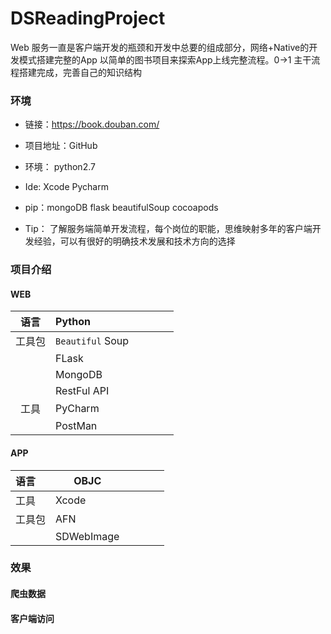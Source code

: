 # DSReadingProject
Web 服务一直是客户端开发的瓶颈和开发中总要的组成部分，网络+Native的开发模式搭建完整的App
以简单的图书项目来探索App上线完整流程。0->1 主干流程搭建完成，完善自己的知识结构

### 环境

* 链接：https://book.douban.com/

* 项目地址：GitHub

* 环境： python2.7 

* Ide: Xcode Pycharm

* pip：mongoDB flask beautifulSoup  cocoapods  

* Tip： 了解服务端简单开发流程，每个岗位的职能，思维映射多年的客户端开发经验，可以有很好的明确技术发展和技术方向的选择

### 项目介绍

#### WEB  

| 语言   |     Python     |  |  |  |  |
| :-----: | :------------- | ------- | ------- | ------- | ------- |
| 工具包 				| 				`Beautiful` Soup				 |  |  |  |  |
|        |     FLask      |  |  |  |  |
|        |    MongoDB     |  |  |  |  |
| | RestFul API |  |  |  |  |
| 工具   |    PyCharm     |  |  |  |  |
|        | PostMan |  |  |  |  |



#### APP

| 语言  | OBJC   |  |  |  |  |
| :----- | ---------- | ------ | ------ | ------ | ------ |
| 工具   | Xcode      |  |  |  |  |
| 工具包				 | 							AFN  				      |  |  |  |  |
|        | SDWebImage |  |  |  |  |



### 效果

#### 爬虫数据

#### 客户端访问

